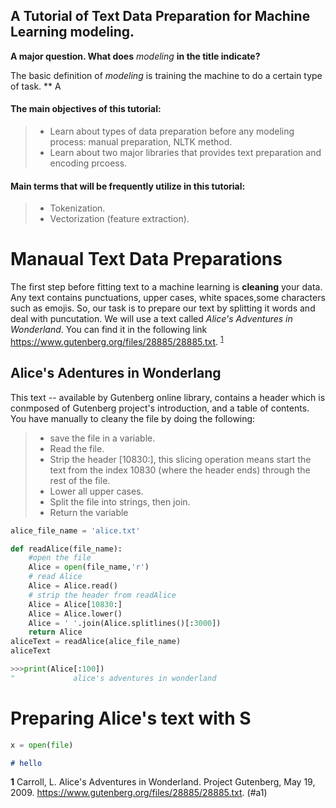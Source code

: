 ## A Tutorial of Text Data Preparation for Machine Learning modeling. 



**A major question. What does** *modeling* **in the title indicate?**

The basic definition of *modeling* is training the machine to do a certain type of task. 
** A 


#### The main objectives of this tutorial:
> * Learn about types of data preparation before any modeling process: manual preparation, NLTK method.
> * Learn about two major libraries that provides text preparation and encoding prcoess. 
#### Main terms that will be  frequently utilize in this tutorial:
> * Tokenization.
> * Vectorization (feature extraction).

# Manaual Text Data Preparations
The first step before fitting text to a machine learning is **cleaning** your data. Any text contains punctuations, upper cases, white spaces,some characters such as emojis. So, our  task is to prepare our text by splitting it words and deal with puncutation. We will use a text called *Alice's Adventures in Wonderland*. You can find it in the following link https://www.gutenberg.org/files/28885/28885.txt. <sup id="a1">[1](#f1)</sup>
## Alice's Adentures in Wonderlang

This text -- available by  Gutenberg online library, contains a header which is conmposed of Gutenberg project's  introduction, and a table of contents. You have manually to cleany the file by doing the following:
> * save the file in a variable.
> * Read the file. 
> * Strip the header [10830:], this slicing operation means start the text from the index 10830 (where the header ends) through the rest of the file.
> * Lower all upper cases.
> * Split the file into strings, then join.
> * Return the variable


```python
alice_file_name = 'alice.txt'

def readAlice(file_name):
    #open the file 
    Alice = open(file_name,'r')
    # read Alice
    Alice = Alice.read()
    # strip the header from readAlice 
    Alice = Alice[10830:] 
    Alice = Alice.lower()
    Alice = ' '.join(Alice.splitlines()[:3000])
    return Alice
aliceText = readAlice(alice_file_name)
aliceText

```
```python
>>>print(Alice[:100])
"             alice's adventures in wonderland                            lewis carroll                 the millennium fulcrum edition 3.0                                 chapter i                     "
```

# Preparing Alice's text with S


```python
x = open(file)
```
```markdown
# hello
```



<b id="f1">1</b> Carroll, L. Alice's Adventures in Wonderland. Project Gutenberg, May 19, 2009. https://www.gutenberg.org/files/28885/28885.txt.  (#a1)
